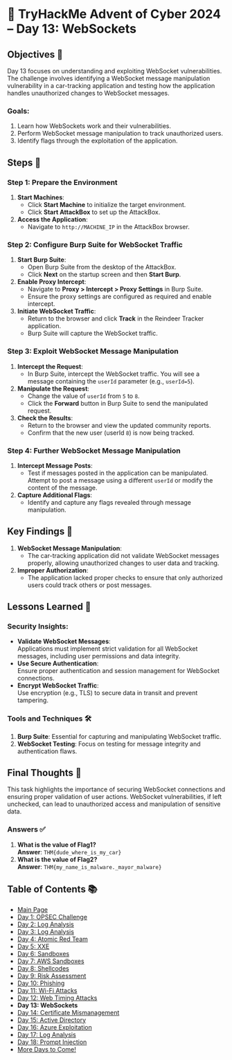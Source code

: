 # 🎄 TryHackMe Advent of Cyber 2024 – Day 13: WebSockets

## Objectives 🎯

Day 13 focuses on understanding and exploiting WebSocket vulnerabilities. The challenge involves identifying a WebSocket message manipulation vulnerability in a car-tracking application and testing how the application handles unauthorized changes to WebSocket messages.

### Goals:
1. Learn how WebSockets work and their vulnerabilities.
2. Perform WebSocket message manipulation to track unauthorized users.
3. Identify flags through the exploitation of the application.

## Steps 🚀

### Step 1: Prepare the Environment
1. **Start Machines**:  
   - Click **Start Machine** to initialize the target environment.
   - Click **Start AttackBox** to set up the AttackBox.
2. **Access the Application**:  
   - Navigate to `http://MACHINE_IP` in the AttackBox browser.

### Step 2: Configure Burp Suite for WebSocket Traffic
1. **Start Burp Suite**:  
   - Open Burp Suite from the desktop of the AttackBox.
   - Click **Next** on the startup screen and then **Start Burp**.
2. **Enable Proxy Intercept**:  
   - Navigate to **Proxy > Intercept > Proxy Settings** in Burp Suite.
   - Ensure the proxy settings are configured as required and enable intercept.
3. **Initiate WebSocket Traffic**:  
   - Return to the browser and click **Track** in the Reindeer Tracker application.
   - Burp Suite will capture the WebSocket traffic.

### Step 3: Exploit WebSocket Message Manipulation
1. **Intercept the Request**:  
   - In Burp Suite, intercept the WebSocket traffic. You will see a message containing the `userId` parameter (e.g., `userId=5`).
2. **Manipulate the Request**:  
   - Change the value of `userId` from `5` to `8`.
   - Click the **Forward** button in Burp Suite to send the manipulated request.
3. **Check the Results**:  
   - Return to the browser and view the updated community reports.
   - Confirm that the new user (userId `8`) is now being tracked.

### Step 4: Further WebSocket Message Manipulation
1. **Intercept Message Posts**:  
   - Test if messages posted in the application can be manipulated. Attempt to post a message using a different `userId` or modify the content of the message.
2. **Capture Additional Flags**:  
   - Identify and capture any flags revealed through message manipulation.

## Key Findings 🔑

1. **WebSocket Message Manipulation**:  
   - The car-tracking application did not validate WebSocket messages properly, allowing unauthorized changes to user data and tracking.
2. **Improper Authorization**:  
   - The application lacked proper checks to ensure that only authorized users could track others or post messages.

## Lessons Learned 🌟

### Security Insights:
- **Validate WebSocket Messages**:  
  Applications must implement strict validation for all WebSocket messages, including user permissions and data integrity.
- **Use Secure Authentication**:  
  Ensure proper authentication and session management for WebSocket connections.
- **Encrypt WebSocket Traffic**:  
  Use encryption (e.g., TLS) to secure data in transit and prevent tampering.

### Tools and Techniques 🛠️
1. **Burp Suite**: Essential for capturing and manipulating WebSocket traffic.
2. **WebSocket Testing**: Focus on testing for message integrity and authentication flaws.

## Final Thoughts 🎁

This task highlights the importance of securing WebSocket connections and ensuring proper validation of user actions. WebSocket vulnerabilities, if left unchecked, can lead to unauthorized access and manipulation of sensitive data.

### Answers ✅
1. **What is the value of Flag1?**  
   **Answer**: `THM{dude_where_is_my_car}`
2. **What is the value of Flag2?**  
   **Answer**: `THM{my_name_is_malware._mayor_malware}`

## Table of Contents 📚

- [Main Page](README.md)
- [Day 1: OPSEC Challenge](day1.md)
- [Day 2: Log Analysis](day2.md)
- [Day 3: Log Analysis](day3.md)
- [Day 4: Atomic Red Team](day4.md)
- [Day 5: XXE](day5.md)
- [Day 6: Sandboxes](day6.md)
- [Day 7: AWS Sandboxes](day7.md)
- [Day 8: Shellcodes](day8.md)
- [Day 9: Risk Assessment](day9.md)
- [Day 10: Phishing](day_10.md)
- [Day 11: Wi-Fi Attacks](day_11.md)
- [Day 12: Web Timing Attacks](day_12.md)
- **Day 13: WebSockets**
- [Day 14: Certificate Mismanagement](day_14.md)
- [Day 15: Active Directory](day_15.md)
- [Day 16: Azure Exploitation](day_16.md)
- [Day 17: Log Analysis](day_17.md)
- [Day 18: Prompt Injection](day_18.md)
- [More Days to Come!](#)

